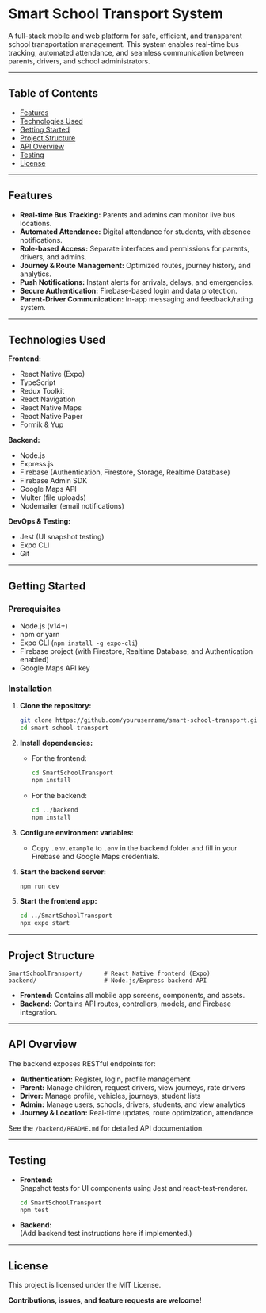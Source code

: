# Smart School Transport System

A full-stack mobile and web platform for safe, efficient, and transparent school transportation management. This system enables real-time bus tracking, automated attendance, and seamless communication between parents, drivers, and school administrators.

---

## Table of Contents

- [Features](#features)
- [Technologies Used](#technologies-used)
- [Getting Started](#getting-started)
- [Project Structure](#project-structure)
- [API Overview](#api-overview)
- [Testing](#testing)
- [License](#license)

---

## Features

- **Real-time Bus Tracking:** Parents and admins can monitor live bus locations.
- **Automated Attendance:** Digital attendance for students, with absence notifications.
- **Role-based Access:** Separate interfaces and permissions for parents, drivers, and admins.
- **Journey & Route Management:** Optimized routes, journey history, and analytics.
- **Push Notifications:** Instant alerts for arrivals, delays, and emergencies.
- **Secure Authentication:** Firebase-based login and data protection.
- **Parent-Driver Communication:** In-app messaging and feedback/rating system.

---

## Technologies Used

**Frontend:**
- React Native (Expo)
- TypeScript
- Redux Toolkit
- React Navigation
- React Native Maps
- React Native Paper
- Formik & Yup

**Backend:**
- Node.js
- Express.js
- Firebase (Authentication, Firestore, Storage, Realtime Database)
- Firebase Admin SDK
- Google Maps API
- Multer (file uploads)
- Nodemailer (email notifications)

**DevOps & Testing:**
- Jest (UI snapshot testing)
- Expo CLI
- Git

---

## Getting Started

### Prerequisites

- Node.js (v14+)
- npm or yarn
- Expo CLI (`npm install -g expo-cli`)
- Firebase project (with Firestore, Realtime Database, and Authentication enabled)
- Google Maps API key

### Installation

1. **Clone the repository:**
   ```bash
   git clone https://github.com/yourusername/smart-school-transport.git
   cd smart-school-transport
   ```

2. **Install dependencies:**
   - For the frontend:
     ```bash
     cd SmartSchoolTransport
     npm install
     ```
   - For the backend:
     ```bash
     cd ../backend
     npm install
     ```

3. **Configure environment variables:**
   - Copy `.env.example` to `.env` in the backend folder and fill in your Firebase and Google Maps credentials.

4. **Start the backend server:**
   ```bash
   npm run dev
   ```

5. **Start the frontend app:**
   ```bash
   cd ../SmartSchoolTransport
   npx expo start
   ```

---

## Project Structure

```
SmartSchoolTransport/      # React Native frontend (Expo)
backend/                   # Node.js/Express backend API
```

- **Frontend:** Contains all mobile app screens, components, and assets.
- **Backend:** Contains API routes, controllers, models, and Firebase integration.

---

## API Overview

The backend exposes RESTful endpoints for:

- **Authentication:** Register, login, profile management
- **Parent:** Manage children, request drivers, view journeys, rate drivers
- **Driver:** Manage profile, vehicles, journeys, student lists
- **Admin:** Manage users, schools, drivers, students, and view analytics
- **Journey & Location:** Real-time updates, route optimization, attendance

See the `/backend/README.md` for detailed API documentation.

---

## Testing

- **Frontend:**  
  Snapshot tests for UI components using Jest and react-test-renderer.
  ```bash
  cd SmartSchoolTransport
  npm test
  ```

- **Backend:**  
  (Add backend test instructions here if implemented.)

---


## License

This project is licensed under the MIT License.



**Contributions, issues, and feature requests are welcome!**
